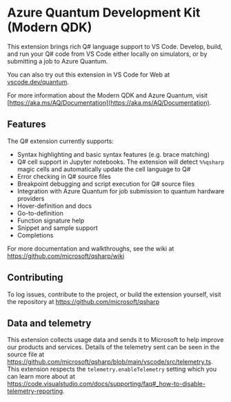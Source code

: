 # Azure Quantum Development Kit (Modern QDK)

This extension brings rich Q# language support to VS Code. Develop, build, and run your Q# code from VS Code either locally on simulators, or by submitting a job to Azure Quantum.

You can also try out this extension in VS Code for Web at [vscode.dev/quantum](http://vscode.dev/quantum).

For more information about the Modern QDK and Azure Quantum, visit [https://aka.ms/AQ/Documentation](https://aka.ms/AQ/Documentation).

## Features

The Q# extension currently supports:

- Syntax highlighting and basic syntax features (e.g. brace matching)
- Q# cell support in Jupyter notebooks. The extension will detect `%%qsharp` magic cells and automatically update the cell language to Q#
- Error checking in Q# source files
- Breakpoint debugging and script execution for Q# source files
- Integration with Azure Quantum for job submission to quantum hardware providers
- Hover-definition and docs
- Go-to-definition
- Function signature help
- Snippet and sample support
- Completions

For more documentation and walkthroughs, see the wiki at <https://github.com/microsoft/qsharp/wiki>

## Contributing

To log issues, contribute to the project, or build the extension yourself, visit the repository at <https://github.com/microsoft/qsharp>

## Data and telemetry

This extension collects usage data and sends it to Microsoft to help improve our products and services.
Details of the telemetry sent can be seen in the source file at <https://github.com/microsoft/qsharp/blob/main/vscode/src/telemetry.ts>.
This extension respects the `telemetry.enableTelemetry` setting which you can learn more about at
<https://code.visualstudio.com/docs/supporting/faq#_how-to-disable-telemetry-reporting>.
